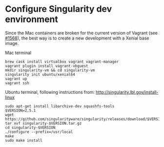 # Configure Singularity dev environment 

Since the Mac containers are broken for the current version of Vagrant (see [#1568](https://github.com/singularityware/singularity/issues/1568)), the best way is to create a new development with a Xenial base image.



Mac terminal

```shell
brew cask install virtualbox vagrant vagrant-manager
vagrant plugin install vagrant-vbguest
mkdir singularity-vm && cd singularity-vm
singularity init ubuntu/xenial64
vagrant up
vagrant ssh
```


Ubuntu terminal, following instructions from: http://singularity.lbl.gov/install-linux

```Shell
sudo apt-get install libarchive-dev squashfs-tools
$VERSION=2.5.1
wget https://github.com/singularityware/singularity/releases/download/$VERSION/singularity-$VERSION.tar.gz
tar xvf singularity-$VERSION.tar.gz
cd singularity-$VERSION
./configure --prefix=/usr/local
make
sudo make install
```

